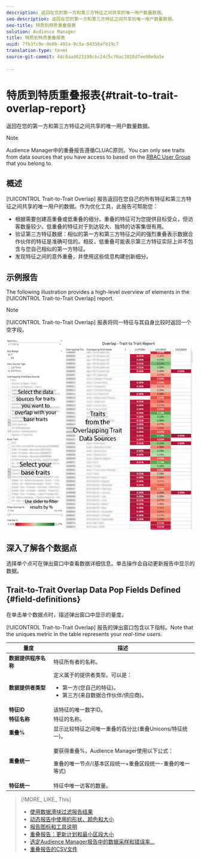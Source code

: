 ```yaml
---
description: 返回在您的第一方和第三方特征之间共享的唯一用户数量数据。
seo-description: 返回在您的第一方和第三方特征之间共享的唯一用户数量数据。
seo-title: 特质到特质重叠报表
solution: Audience Manager
title: 特质到特质重叠报表
uuid: 7fb3fc9e-0e0b-492a-9c3a-04356afb19c7
translation-type: tm+mt
source-git-commit: 4dc8aad623198cbc24c5c76ac3818d7ee00e9a5e

---
```



# 特质到特质重叠报表{#trait-to-trait-overlap-report}

返回在您的第一方和第三方特征之间共享的唯一用户数量数据。

>[!NOTE]
>
>Audience Manager中的重叠报告遵循CLUAC原则。You can only see traits from data sources that you have access to based on the [RBAC User Group](/help/using/features/administration/administration-overview.md) that you belong to.

<!-- 

c_overlap_reports.xml

 -->

## 概述

[!UICONTROL Trait-to-Trait Overlap] 报告返回在您自己的所有特征和第三方特征之间共享的唯一用户的数据。作为优化工具，此报告可帮助您：

* 根据需要创建高重叠或低重叠的细分。重叠的特征可为您提供目标受众，但访客数量较少。低重叠的特征对于到达较大、独特的访客集很有用。
* 验证第三方特征数据：相似的第一方和第三方特征之间的强烈重叠表示数据合作伙伴的特征是准确可信的。相反，低重叠可能表示第三方特征实际上并不包含与您自己相似的第一方特征。
* 发现特征之间的意外重叠，并使用这些信息构建创新细分。

## 示例报告

The following illustration provides a high-level overview of elements in the [!UICONTROL Trait-to-Trait Overlap] report.

>[!NOTE]
>
>[!UICONTROL Trait-to-Trait Overlap] 报表将同一特征与其自身比较时返回一个空字段。

![](assets/trait-to-trait-overlap.png)

## 深入了解各个数据点

选择单个点可在弹出窗口中查看数据详细信息。单击操作会自动更新报告中显示的数据。

## Trait-to-Trait Overlap Data Pop Fields Defined {#field-definitions}

在单击单个数据点时，描述弹出窗口中显示的量度。

<!-- 

r_t2t_data_pop.xml

 -->

[!UICONTROL Trait-to-Trait Overlap] 报告的弹出窗口包含以下指标。Note that the uniques metric in the table represents your *real-time users*.

<table id="table_A2A0CFC47C1A404994B82E6630E711A2"> 
 <thead> 
  <tr> 
   <th colname="col1" class="entry"> 量度 </th> 
   <th colname="col2" class="entry"> 描述 </th> 
  </tr>
 </thead>
 <tbody> 
  <tr> 
   <td colname="col1"><b><span class="wintitle"> 数据提供程序名称</span></b> </td> 
   <td colname="col2"> 特征所有者的名称。 </td> 
  </tr> 
  <tr> 
   <td colname="col1"><b><span class="wintitle"> 数据提供者类型</span></b> </td> 
   <td colname="col2">定义属于的提供者类型。可以是： 
    <ul id="ul_0477C04A33FD4F5D998B98984E6554D3"> 
     <li id="li_50FCA48EDB5843AB8FB6C34ED2C0067D">第一方(您自己的特征)。 </li> 
     <li id="li_4F6148EDAEFE43FA8D505944E9FE3855">第三方(来自数据合作伙伴/供应商)。 </li> 
    </ul> </td> 
  </tr> 
  <tr> 
   <td colname="col1"><b><span class="wintitle"> 特征ID</span></b> </td> 
   <td colname="col2"> 该特征的唯一数字ID。 </td> 
  </tr> 
  <tr> 
   <td colname="col1"><b><span class="wintitle"> 特征名称</span></b> </td> 
   <td colname="col2"> 特征的名称。 </td> 
  </tr> 
  <tr> 
   <td colname="col1"><b><span class="wintitle"> 重叠%</span></b> </td> 
   <td colname="col2"> 显示比较特征之间唯一重叠的百分比(重叠Unicons/特征统一)。 </td> 
  </tr> 
  <tr> 
   <td colname="col1"><b><span class="wintitle"> 重叠统一</span></b> </td> 
   <td colname="col2"> <p>要获得重叠%，Audience Manager使用以下公式：</p> <p>重叠的唯一节点/(基本区段统一+重叠区段统一-重叠的唯一等式)</p> </td> 
  </tr> 
  <tr> 
   <td colname="col1"><b><span class="wintitle"> 特征统一</span></b> </td> 
   <td colname="col2"> 特征中唯一访客的数量。 </td> 
  </tr> 
 </tbody> 
</table>

>[!MORE_ LIKE_ This]
>
>* [使用数据滑块过滤报告结果](../../reporting/dynamic-reports/data-sliders.md)
>* [动态报告中使用的形状、颜色和大小](../../reporting/dynamic-reports/interactive-report-technology.md#shapes-colors-sizes)
>* [报告图标和工具说明](../../reporting/dynamic-reports/interactive-report-technology.md#icons-tools-explained)
>* [重叠报告：更新计划和最小区段大小](../../reporting/dynamic-reports/overlap-minimum-segment-size.md)
>* [选定Audience Manager报告中的数据采样和错误率…](../../reporting/report-sampling.md)
>* [重叠报告的CSV文件](../../reporting/dynamic-reports/overlap-csv-files.md)